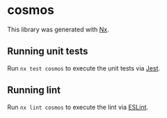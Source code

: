 # cosmos

This library was generated with [Nx](https://nx.dev).

## Running unit tests

Run `nx test cosmos` to execute the unit tests via [Jest](https://jestjs.io).

## Running lint

Run `nx lint cosmos` to execute the lint via [ESLint](https://eslint.org/).
